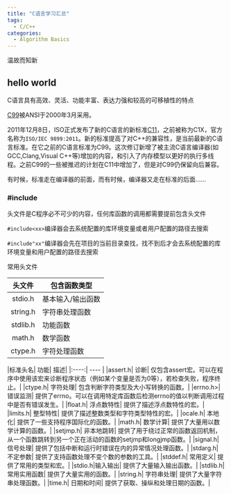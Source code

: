 ```yaml
---
title: "C语言学习汇总"
tags:
  - C/C++
categories:
  - Algorithm Basics
---
```

温故而知新

## hello world
C语言具有高效、灵活、功能丰富、表达力强和较高的可移植性的特点

[C99](https://zh.wikipedia.org/wiki/C%E8%AF%AD%E8%A8%80#C99)被ANSI于2000年3月采用。

2011年12月8日，ISO正式发布了新的C语言的新标准[C11](https://zh.wikipedia.org/wiki/C11)，之前被称为C1X，官方名称为`ISO/IEC 9899:2011`。新的标准提高了对C++的兼容性，是当前最新的C语言标准。在它之前的C语言标准为C99。这次修订新增了被主流C语言编译器(如GCC,Clang,Visual C++等)增加的内容，和引入了内存模型以更好的执行多线程。之前C99的一些被推迟的计划在C11中增加了，但是对C99仍保留向后兼容。

有时候，标准走在编译器的前面，而有时候，编译器又走在标准的后面……

### #include
头文件是C程序必不可少的内容，任何库函数的调用都需要提前包含头文件

`#include<xx>`编译器会去系统配置的库环境变量或者用户配置的路径去搜索

`#include"xx"`编译器会先在项目的当前目录查找，找不到后才会去系统配置的库环境变量和用户配置的路径去搜索

常用头文件

| 头文件 | 包含函数类型 |
| :-----: | ---- |
| stdio.h | 基本输入/输出函数 |
| string.h | 字符串处理函数 |
| stdlib.h | 功能函数 |
| math.h | 数学函数 |
| ctype.h | 字符处理函数 |

|标准头名|	功能|	描述|
|:----:| ---- |
|assert.h|	诊断|	仅包含assert宏。可以在程序中使用该宏来诊断程序状态（例如某个变量是否为0等），若检查失败，程序终止。|
|ctype.h|	字符处理|	包含判断字符类型及大小写转换的函数。|
|errno.h>|	错误监测|	提供了errno。可以在调用特定库函数后检测errno的值以判断调用过程中是否有错误发生。|
|float.h|	浮点数特性|	提供了描述浮点数特性的宏。|
|limits.h|	整型特性|	提供了描述整数类型和字符类型特性的宏。|
|ocale.h|	本地化|	提供了一些支持程序国际化的函数。|
|math.h|	数学计算|	提供了大量用以数学计算的函数。|
|setjmp.h|	非本地跳转|	提供了用于绕过正常的函数返回机制，从一个函数跳转到另一个正在活动的函数的setjmp和longjmp函数。|
|signal.h|	信号处理|	提供了包括中断和运行时错误在内的异常情况处理函数。|
|stdarg.h|	不定参数|	提供了支持函数处理不变个数的参数的工具。|
|stddef.h|	常用定义|	提供了常用的类型和宏。|
|stdio.h|输入输出|	提供了大量输入输出函数。|
|stdlib.h|	常用实用函数|	提供了大量实用的函数。|
|string.h|	字符串处理|	提供了大量字符串处理函数。|
|time.h|	日期和时间|	提供了获取、操纵和处理日期的函数。|
